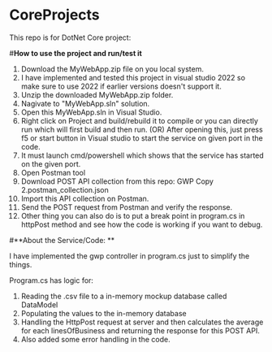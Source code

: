 # CoreProjects
This repo is for DotNet Core project: 

#**How to use the project and run/test it**
1. Download the MyWebApp.zip file on you local system. 
2. I have implemented and tested this project in visual studio 2022 so make sure to use 2022 if earlier versions doesn't support it. 
3. Unzip the downloaded MyWebApp.zip folder. 
4. Nagivate to "MyWebApp.sln" solution.
5. Open this MyWebApp.sln in Visual Studio.
6. Right click on Project and build/rebuild it to compile or you can directly run which will first build and then run.
   (OR) After opening this, just press f5 or start button in Visual studio to start the service on given port in the code. 
7. It must launch cmd/powershell which shows that the service has started on the given port. 
8. Open Postman tool
9. Download POST API collection from this repo: GWP Copy 2.postman_collection.json
10. Import this API collection on Postman. 
11. Send the POST request from Postman and verify the response.
12. Other thing you can also do is to put a break point in program.cs in httpPost method and see how the code is working if you want to debug.

#**About the Service/Code: **

I have implemented the gwp controller in program.cs just to simplify the things. 

Program.cs has logic for:
1) Reading the .csv file to a in-memory mockup database called DataModel
2) Populating the values to the in-memory database
3) Handling the HttpPost request at server and then calculates the average for each linesOfBusiness and returning the response for this POST API.
4) Also added some error handling in the code.  




